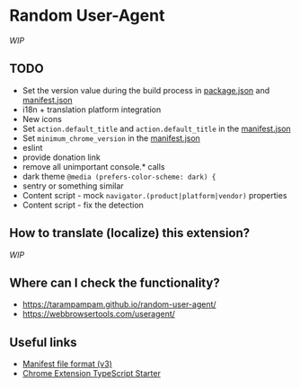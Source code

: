 # Random User-Agent

_WIP_

## TODO

- Set the version value during the build process in [package.json](package.json) and [manifest.json](public/manifest.json)
- i18n + translation platform integration
- New icons
- Set `action.default_title` and `action.default_title` in the [manifest.json](public/manifest.json)
- Set `minimum_chrome_version` in the [manifest.json](public/manifest.json)
- eslint
- provide donation link
- remove all unimportant console.* calls
- dark theme `@media (prefers-color-scheme: dark) {`
- sentry or something similar
- Content script - mock `navigator.(product|platform|vendor)` properties
- Content script - fix the detection

## How to translate (localize) this extension?

_WIP_

## Where can I check the functionality?

- <https://tarampampam.github.io/random-user-agent/>
- <https://webbrowsertools.com/useragent/>

## Useful links

- [Manifest file format (v3)](https://developer.chrome.com/docs/extensions/mv3/manifest/)
- [Chrome Extension TypeScript Starter](https://github.com/chibat/chrome-extension-typescript-starter)
